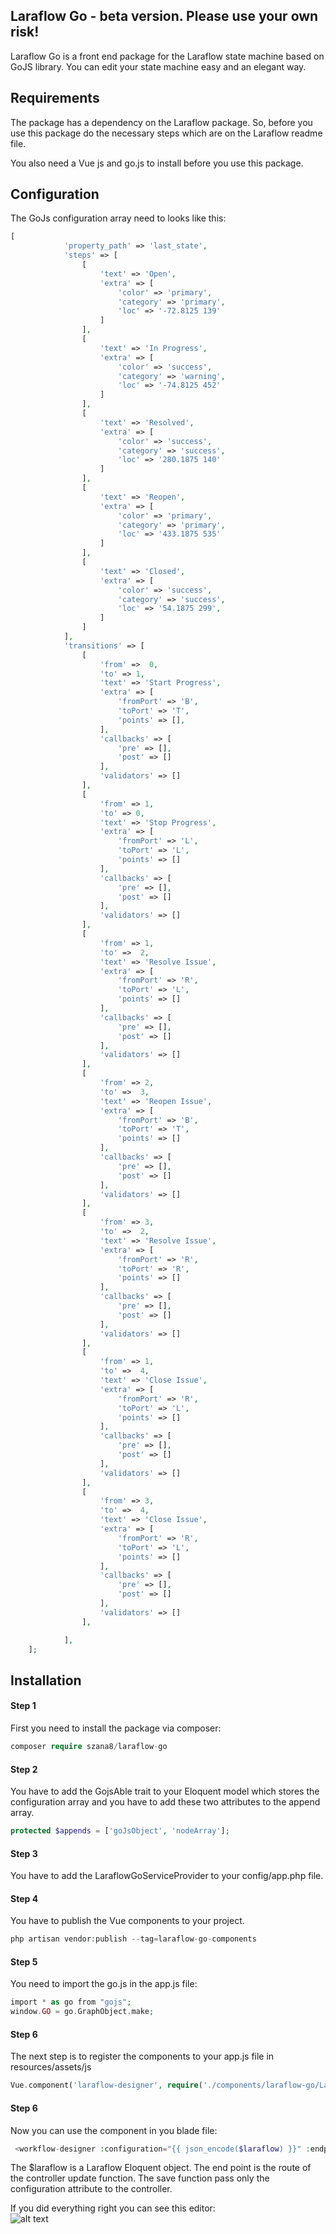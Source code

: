 ## Laraflow Go - beta version. Please use your own risk!
Laraflow Go is a front end package for the Laraflow state machine based on GoJS
library. You can edit your state machine easy and an elegant way.

## Requirements
The package has a dependency on the Laraflow package. So, before you use this package
do the necessary steps which are on the Laraflow readme file.

You also need a Vue js and go.js to install before you use this package.

## Configuration
The GoJs configuration array need to looks like this:
```php
[
            'property_path' => 'last_state',
            'steps' => [
                [
                    'text' => 'Open',
                    'extra' => [
                        'color' => 'primary',
                        'category' => 'primary',
                        'loc' => '-72.8125 139'
                    ]
                ],
                [
                    'text' => 'In Progress',
                    'extra' => [
                        'color' => 'success',
                        'category' => 'warning',
                        'loc' => '-74.8125 452'
                    ]
                ],
                [
                    'text' => 'Resolved',
                    'extra' => [
                        'color' => 'success',
                        'category' => 'success',
                        'loc' => '280.1875 140'
                    ]
                ],
                [
                    'text' => 'Reopen',
                    'extra' => [
                        'color' => 'primary',
                        'category' => 'primary',
                        'loc' => '433.1875 535'
                    ]
                ],
                [
                    'text' => 'Closed',
                    'extra' => [
                        'color' => 'success',
                        'category' => 'success',
                        'loc' => '54.1875 299',
                    ]
                ]
            ],
            'transitions' => [
                [
                    'from' =>  0,
                    'to' => 1,
                    'text' => 'Start Progress',
                    'extra' => [
                        'fromPort' => 'B',
                        'toPort' => 'T',
                        'points' => [],
                    ],
                    'callbacks' => [
                        'pre' => [],
                        'post' => []
                    ],
                    'validators' => []
                ],
                [
                    'from' => 1,
                    'to' => 0,
                    'text' => 'Stop Progress',
                    'extra' => [
                        'fromPort' => 'L',
                        'toPort' => 'L',
                        'points' => []
                    ],
                    'callbacks' => [
                        'pre' => [],
                        'post' => []
                    ],
                    'validators' => []
                ],
                [
                    'from' => 1,
                    'to' =>  2,
                    'text' => 'Resolve Issue',
                    'extra' => [
                        'fromPort' => 'R',
                        'toPort' => 'L',
                        'points' => []
                    ],
                    'callbacks' => [
                        'pre' => [],
                        'post' => []
                    ],
                    'validators' => []
                ],
                [
                    'from' => 2,
                    'to' =>  3,
                    'text' => 'Reopen Issue',
                    'extra' => [
                        'fromPort' => 'B',
                        'toPort' => 'T',
                        'points' => []
                    ],
                    'callbacks' => [
                        'pre' => [],
                        'post' => []
                    ],
                    'validators' => []
                ],
                [
                    'from' => 3,
                    'to' =>  2,
                    'text' => 'Resolve Issue',
                    'extra' => [
                        'fromPort' => 'R',
                        'toPort' => 'R',
                        'points' => []
                    ],
                    'callbacks' => [
                        'pre' => [],
                        'post' => []
                    ],
                    'validators' => []
                ],
                [
                    'from' => 1,
                    'to' =>  4,
                    'text' => 'Close Issue',
                    'extra' => [
                        'fromPort' => 'R',
                        'toPort' => 'L',
                        'points' => []
                    ],
                    'callbacks' => [
                        'pre' => [],
                        'post' => []
                    ],
                    'validators' => []
                ],
                [
                    'from' => 3,
                    'to' =>  4,
                    'text' => 'Close Issue',
                    'extra' => [
                        'fromPort' => 'R',
                        'toPort' => 'L',
                        'points' => []
                    ],
                    'callbacks' => [
                        'pre' => [],
                        'post' => []
                    ],
                    'validators' => []
                ],

            ],
    ];
```


## Installation 

#### Step 1
First you need to install the package via composer:
```php
composer require szana8/laraflow-go
```

#### Step 2
You have to add the GojsAble trait to your Eloquent model which stores the configuration
array and you have to add these two attributes to the append array.
```php
protected $appends = ['goJsObject', 'nodeArray'];
```

#### Step 3
You have to add the LaraflowGoServiceProvider to your config/app.php file.

#### Step 4
You have to publish the Vue components to your project.
```php
php artisan vendor:publish --tag=laraflow-go-components
```

#### Step 5
You need to import the go.js in the app.js file:
```php
import * as go from "gojs";
window.GO = go.GraphObject.make;
```

#### Step 6
The next step is to register the components to your app.js file in resources/assets/js
```php
Vue.component('laraflow-designer', require('./components/laraflow-go/LaraflowGoDesigner'));
```

#### Step 6
Now you can use the component in you blade file:
```php
 <workflow-designer :configuration="{{ json_encode($laraflow) }}" :endpoint="'{{ route('laraflow.update', $laraflow) }}'"></workflow-designer>
```
The $laraflow is a Laraflow Eloquent object. The end point is the route of the 
controller update function. The save function pass only the configuration attribute 
to the controller. 

If you did everything right you can see this editor:   
![alt text](https://github.com/szana8/laraflow-go/sample/sample.jpg)